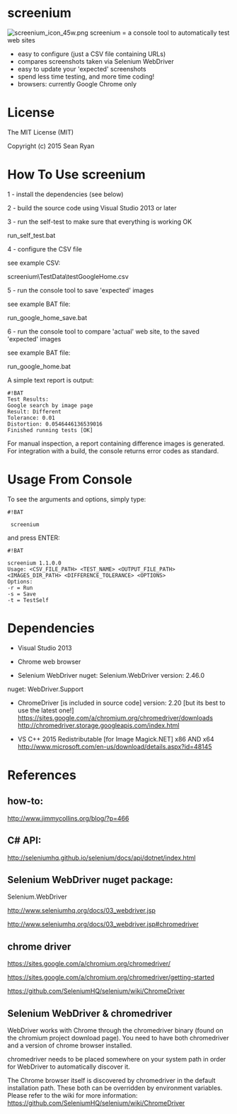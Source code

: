 screenium
=========

![screenium_icon_45w.png](https://bitbucket.org/repo/rzKA8y/images/436353880-screenium_icon_45w.png)
screenium = a console tool to automatically test web sites

- easy to configure (just a CSV file containing URLs) 
- compares screenshots taken via Selenium WebDriver
- easy to update your 'expected' screenshots
- spend less time testing, and more time coding!
- browsers: currently Google Chrome only

License
=======
The MIT License (MIT)

Copyright (c) 2015 Sean Ryan

How To Use screenium
====================
1 - install the dependencies (see below)

2 - build the source code using Visual Studio 2013 or later

3 - run the self-test to make sure that everything is working OK

run_self_test.bat

4 - configure the CSV file

see example CSV: 

screenium\TestData\testGoogleHome.csv

5 - run the console tool to save 'expected' images

see example BAT file:

run_google_home_save.bat

6 - run the console tool to compare 'actual' web site, to the saved 'expected' images

see example BAT file: 

run_google_home.bat

A simple text report is output:

```
#!BAT
Test Results:
Google search by image page
Result: Different
Tolerance: 0.01
Distortion: 0.0546446136539016
Finished running tests [OK]
```

For manual inspection, a report containing difference images is generated.
For integration with a build, the console returns error codes as standard.

Usage From Console
==================
To see the arguments and options, simply type:


```
#!BAT

 screenium
```

 and press ENTER:
 

```
#!BAT

screenium 1.1.0.0
Usage: <CSV_FILE_PATH> <TEST_NAME> <OUTPUT_FILE_PATH> <IMAGES_DIR_PATH> <DIFFERENCE_TOLERANCE> <OPTIONS>
Options:
-r = Run
-s = Save
-t = TestSelf
```


Dependencies
============
- Visual Studio 2013
- Chrome web browser

- Selenium WebDriver
nuget: Selenium.WebDriver
version: 2.46.0

nuget: WebDriver.Support

- ChromeDriver [is included in source code]
version: 2.20 [but its best to use the latest one!]
https://sites.google.com/a/chromium.org/chromedriver/downloads
http://chromedriver.storage.googleapis.com/index.html

- VS C++ 2015 Redistributable [for Image Magick.NET]
x86 AND x64
http://www.microsoft.com/en-us/download/details.aspx?id=48145

References
==========

how-to:
-------
http://www.jimmycollins.org/blog/?p=466

C# API:
-------
http://seleniumhq.github.io/selenium/docs/api/dotnet/index.html

Selenium WebDriver nuget package:
---------------------------------
Selenium.WebDriver

http://www.seleniumhq.org/docs/03_webdriver.jsp

http://www.seleniumhq.org/docs/03_webdriver.jsp#chromedriver 
 
chrome driver
-------------
https://sites.google.com/a/chromium.org/chromedriver/

https://sites.google.com/a/chromium.org/chromedriver/getting-started

https://github.com/SeleniumHQ/selenium/wiki/ChromeDriver

Selenium WebDriver & chromedriver
---------------------------------
WebDriver works with Chrome through the chromedriver binary (found on the chromium project download page). You need to have both chromedriver and a version of chrome browser installed.

chromedriver needs to be placed somewhere on your system path in order for WebDriver to automatically discover it.

The Chrome browser itself is discovered by chromedriver in the default installation path.
These both can be overridden by environment variables. 
Please refer to the wiki for more information:
https://github.com/SeleniumHQ/selenium/wiki/ChromeDriver